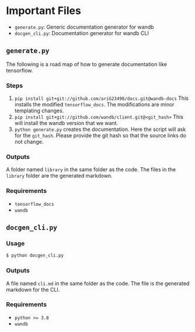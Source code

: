 # Important Files
- `generate.py`: Generic documentation generator for wandb
- `docgen_cli.py`: Documentation generator for wandb CLI

## `generate.py`
The following is a road map of how to generate documentation like tensorflow.

### Steps
1. `pip install git+git://github.com/ariG23498/docs.git@wandb-docs` This installs the modified `tensorflow_docs`. The modifications are minor templating changes.
2. `pip install git+git://github.com/wandb/client.git@<git_hash>` This will install the wandb version that we want.
3. `python generate.py` creates the documentation. Here the script will ask for the `git_hash`. Please provide the git hash so that the source links do not change.

### Outputs
A folder named `library` in the same folder as the code. The files in the `library` folder are the generated markdown.

### Requirements
- `tensorflow_docs`
- `wandb`

## `docgen_cli.py`

### Usage
```bash
$ python docgen_cli.py
```

### Outputs
A file named `cli.md` in the same folder as the code. The file is the generated markdown for the CLI.

### Requirements
- `python >= 3.8`
- `wandb`
